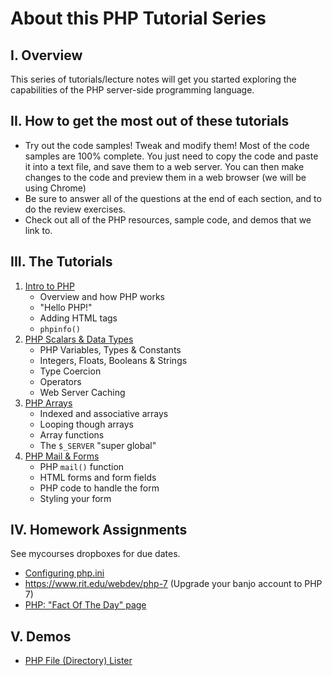 # About this PHP Tutorial Series
## I. Overview
This series of tutorials/lecture notes will get you started exploring the capabilities of the PHP server-side programming language.

## II. How to get the most out of these tutorials
- Try out the code samples! Tweak and modify them! Most of the code samples are 100% complete. You just need to copy the code and paste it into a text file, and save them to a web server. You can then make changes to the code and preview them in a web browser (we will be using Chrome)
- Be sure to answer all of the questions at the end of each section, and to do the review exercises.
- Check out all of the PHP resources, sample code, and demos that we link to.

## III. The Tutorials
1. [Intro to PHP](./php-1.md)
    - Overview and how PHP works
    - "Hello PHP!"
    - Adding HTML tags
    - `phpinfo()`
1. [PHP Scalars & Data Types](./php-2.md)
    - PHP Variables, Types & Constants
    - Integers, Floats, Booleans & Strings
    - Type Coercion
    - Operators
    - Web Server Caching
1. [PHP Arrays](./php-3.md)
    - Indexed and associative arrays
    - Looping though arrays
    - Array functions
    - The `$_SERVER` "super global"
1. [PHP Mail & Forms](./php-4.md)
    - PHP `mail()` function
    - HTML forms and form fields
    - PHP code to handle the form
    - Styling your form

## IV. Homework Assignments
See mycourses dropboxes for due dates.
- [Configuring php.ini](HW-php-ini.md)
- https://www.rit.edu/webdev/php-7 (Upgrade your banjo account to PHP 7)
- [PHP: "Fact Of The Day" page](HW-php-fact-of-the-day.md)

## V. Demos
- [PHP File (Directory) Lister](HW-php-file-lister.md)
